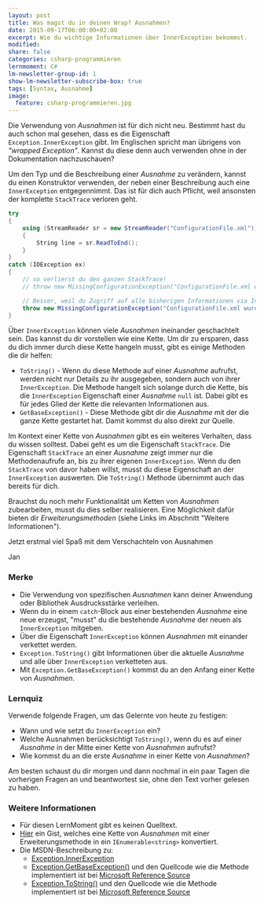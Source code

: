 ```yaml
---
layout: post
title: Was magst du in deinen Wrap? Ausnahmen?
date: 2015-09-17T06:00:00+02:00
excerpt: Wie du wichtige Informationen über InnerException bekommst.
modified:
share: false
categories: csharp-programmieren
lernmoment: C#
lm-newsletter-group-id: 1
show-lm-newsletter-subscribe-box: true
tags: [Syntax, Ausnahme]
image:
  feature: csharp-programmieren.jpg
---
```


Die Verwendung von *Ausnahmen* ist für dich nicht neu. Bestimmt hast du auch schon mal gesehen, dass es die Eigenschaft `Exception.InnerException` gibt. Im Englischen spricht man übrigens von *"wrapped Exception"*. Kannst du diese denn auch verwenden ohne in der Dokumentation nachzuschauen?

Um den Typ und die Beschreibung einer *Ausnahme* zu verändern, kannst du einen Konstruktor verwenden, der neben einer Beschreibung auch eine `InnerException` entgegennimmt. Das ist für dich auch Pflicht, weil ansonsten der komplette `StackTrace` verloren geht.

```cs
try
{
    using (StreamReader sr = new StreamReader("ConfigurationFile.xml"))
    {
        String line = sr.ReadToEnd();
    }
}
catch (IOException ex)
{
	// so verlierst du den ganzen StackTrace!
    // throw new MissingConfigurationException("ConfigurationFile.xml wurd nicht gefunden.");

    // Besser, weil du Zugriff auf alle bisherigen Informationen via InnerException hast.
    throw new MissingConfigurationException("ConfigurationFile.xml wurd nicht gefunden.", ex);
}
```

Über `InnerException` können viele *Ausnahmen* ineinander geschachtelt sein. Das kannst du dir vorstellen wie eine Kette. Um dir zu ersparen, dass du dich immer durch diese Kette hangeln musst, gibt es einige Methoden die dir helfen:

-	`ToString()` - Wenn du diese Methode auf einer *Ausnahme* aufrufst, werden nicht nur Details zu ihr ausgegeben, sondern auch von ihrer `InnerException`. Die Methode hangelt sich solange durch die Kette, bis die `InnerException` Eigenschaft einer *Ausnahme* `null` ist. Dabei gibt es für jedes Glied der Kette die relevanten Informationen aus.
-	`GetBaseException()` - Diese Methode gibt dir die *Ausnahme* mit der die ganze Kette gestartet hat. Damit kommst du also direkt zur Quelle.

Im Kontext einer Kette von *Ausnahmen* gibt es ein weiteres Verhalten, dass du wissen solltest. Dabei geht es um die Eigenschaft `StackTrace`. Die Eigenschaft `StackTrace` an einer *Ausnahme* zeigt immer nur die Methodenaufrufe an, bis zu ihrer eigenen `InnerException`. Wenn du den `StackTrace` von davor haben willst, musst du diese Eigenschaft an der `InnerException` auswerten. Die `ToString()` Methode übernimmt auch das bereits für dich.

Brauchst du noch mehr Funktionalität um Ketten von *Ausnahmen* zubearbeiten, musst du dies selber realisieren. Eine Möglichkeit dafür bieten dir *Erweiterungsmethoden* (siehe Links im Abschnitt "Weitere Informationen").

Jetzt erstmal viel Spaß mit dem Verschachteln von Ausnahmen

Jan


### Merke

-	Die Verwendung von spezifischen *Ausnahmen* kann deiner Anwendung oder Bibliothek Ausdrucksstärke verleihen.
-	Wenn du in einem `catch`-Block aus einer bestehenden *Ausnahme* eine neue erzeugst, "musst" du die bestehende *Ausnahme* der neuen als `InnerException` mitgeben.
-	Über die Eigenschaft `InnerException` können *Ausnahmen* mit einander verkettet werden.
-	`Exception.ToString()` gibt Informationen über die aktuelle *Ausnahme* und alle über `InnerException` verketteten aus.
-	Mit `Exception.GetBaseException()` kommst du an den Anfang einer Kette von *Ausnahmen*.

### Lernquiz 

Verwende folgende Fragen, um das Gelernte von heute zu festigen:

-	Wann und wie setzt du `InnerException` ein?
-	Welche Ausnahmen berücksichtigt `ToString()`, wenn du es auf einer *Ausnahme* in der Mitte einer Kette von *Ausnahmen* aufrufst?
-	Wie kommst du an die erste *Ausnahme* in einer Kette von *Ausnahmen*?

Am besten schaust du dir morgen und dann nochmal in ein paar Tagen die vorherigen Fragen an und beantwortest sie, ohne den Text vorher gelesen zu haben.

### Weitere Informationen

-	Für diesen LernMoment gibt es keinen Quelltext.
-	[Hier](https://gist.github.com/KennyBu/8023552) ein Gist, welches eine Kette von *Ausnahmen* mit einer Erweiterungsmethode in ein `IEnumerable<string>` konvertiert.
-	Die MSDN-Beschreibung zu:
	-	[Exception.InnerException](https://msdn.microsoft.com/de-de/library/system.exception.innerexception(v=vs.110).aspx)
	-	[Exception.GetBaseException()](https://msdn.microsoft.com/de-de/library/system.exception.getbaseexception(v=vs.110).aspx) und den Quellcode wie die Methode implementiert ist bei [Microsoft Reference Source](http://referencesource.microsoft.com/mscorlib/R/afeecbe8989570cf.html)
	-	[Exception.ToString()](https://msdn.microsoft.com/de-de/library/system.exception.tostring(v=vs.110).aspx) und den Quellcode wie die Methode implementiert ist bei [Microsoft Reference Source](http://referencesource.microsoft.com/mscorlib/R/9ce1ff20e283169f.html)
